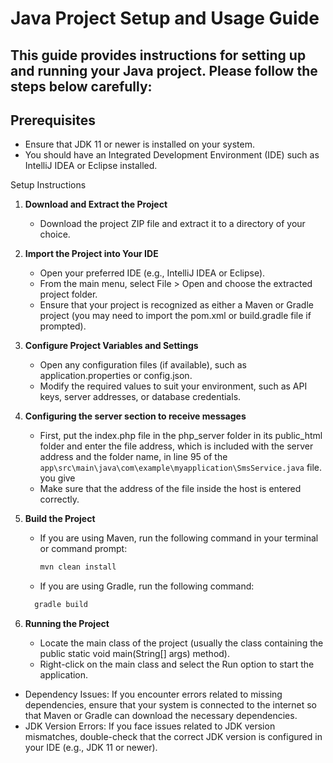 # Java Project Setup and Usage Guide

## This guide provides instructions for setting up and running your Java project. Please follow the steps below carefully:

## Prerequisites
- Ensure that JDK 11 or newer is installed on your system.
- You should have an Integrated Development Environment (IDE) such as IntelliJ IDEA or Eclipse installed.

Setup Instructions

1. **Download and Extract the Project**
   - Download the project ZIP file and extract it to a directory of your choice.

2. **Import the Project into Your IDE**
   - Open your preferred IDE (e.g., IntelliJ IDEA or Eclipse).
   - From the main menu, select File > Open and choose the extracted project folder.
   - Ensure that your project is recognized as either a Maven or Gradle project (you may need to import the pom.xml or build.gradle file if prompted).

3. **Configure Project Variables and Settings**
   - Open any configuration files (if available), such as application.properties or config.json.
   - Modify the required values to suit your environment, such as API keys, server addresses, or database credentials.


4. **Configuring the server section to receive messages**
   - First, put the index.php file in the php_server folder in its public_html folder and enter the file address, which is included with the server address and the folder name, in line 95 of the `app\src\main\java\com\example\myapplication\SmsService.java` file. you give
   - Make sure that the address of the file inside the host is entered correctly.

5. **Build the Project**
   - If you are using Maven, run the following command in your terminal or command prompt:
     ```bash
     mvn clean install
     ```
   - If you are using Gradle, run the following command:
   ```bash
     gradle build
   ```
6. **Running the Project**
   - Locate the main class of the project (usually the class containing the public static void main(String[] args) method).
   - Right-click on the main class and select the Run option to start the application.


- Dependency Issues: If you encounter errors related to missing dependencies, ensure that your system is connected to the internet so that Maven or Gradle can download the necessary dependencies.
- JDK Version Errors: If you face issues related to JDK version mismatches, double-check that the correct JDK version is configured in your IDE (e.g., JDK 11 or newer).
